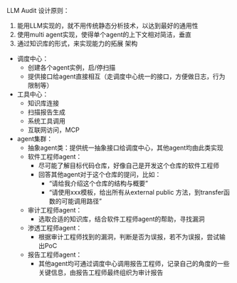 LLM Audit
设计原则：
1. 能用LLM实现的，就不用传统静态分析技术，以达到最好的通用性
2. 使用multi agent实现，使得单个agent的上下文相对简洁，垂直
3. 通过知识库的形式，来实现能力的拓展
架构
- 调度中心：
  - 创建各个agent实例，启/停扫描
  - 提供接口给agent直接相互（走调度中心统一的接口，方便做日志，行为限制等）
- 工具中心：
  - 知识库连接
  - 扫描报告生成
  - 系统工具调用
  - 互联网访问，MCP
- agent集群：
  - 抽象agent类：提供统一抽象接口给调度中心，其他agent均由此类实现
  - 软件工程师agent：
    - 尽可能了解目标代码仓库，好像自己是开发这个仓库的软件工程师
    - 回答其他agent对于这个仓库的提问，比如：
      - “请给我介绍这个仓库的结构与概要”
      - “请使用xxx模板，给出所有从external public 方法，到transfer函数的可能调用路径”
  - 审计工程师agent：
    - 选取合适的知识库，结合软件工程师agent的帮助，寻找漏洞
  - 渗透工程师agent：
    - 根据审计工程师找到的漏洞，判断是否为误报，若不为误报，尝试输出PoC
  - 报告工程师agent：
    - 其他agent均可通过调度中心调用报告工程师，记录自己的角度的一些关键信息，由报告工程师最终组织为审计报告